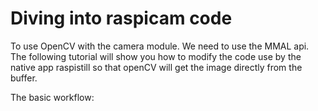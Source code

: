 # Diving into raspicam code

To use OpenCV with the camera module. We need to use the MMAL api. The following tutorial will show you how to modify the code use by the native app raspistill so that openCV will get the image directly from the buffer. 

The basic workflow:


